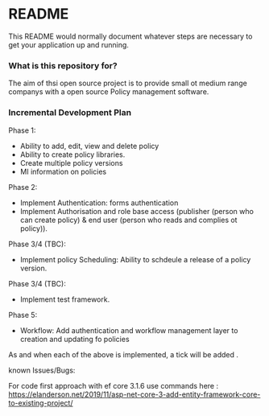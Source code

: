 # README #

This README would normally document whatever steps are necessary to get your application up and running.

### What is this repository for? ###

The aim of thsi open source project is to provide small ot medium range companys with a open source Policy management software.

### Incremental Development Plan ###

Phase 1:
 - Ability to add, edit, view and delete policy
 - Ability to create policy libraries.
 - Create multiple policy versions
 - MI information on policies

Phase 2:
 - Implement Authentication: forms authentication
 - Implement Authorisation and role base access (publisher (person who can create policy) & end user (person who reads and complies ot policy)).

Phase 3/4 (TBC):
 - Implement policy Scheduling: Ability to schdeule a release of a policy version.

Phase 3/4 (TBC): 
- Implement test framework.
 
 Phase 5:
  - Workflow: Add authentication and workflow management layer to creation and updating fo policies
 
 As and when each of the above is implemented, a tick will be added .
 
 known Issues/Bugs:
 
  
 
  For code first approach with ef core 3.1.6 use commands here : https://elanderson.net/2019/11/asp-net-core-3-add-entity-framework-core-to-existing-project/
 
